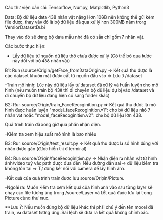 Các thư viện cần cài: Tensorflow, Numpy, Matplotlib, Python3

Data: Bộ dữ liệu data 438 nhân vật nặng Hơn 10GB nên không thể gửi kèm file được, thay vào đó là bộ dữ liệu đã qua xử lý hơn 300MB nằm trong VersionDatasetDubi

Thay vào đó sẽ dùng bộ data mẫu nhỏ đã có sẵn chỉ gồm 7 nhân vật.

Các bước thực hiện:

- Lấy dữ liệu từ nguồn dữ liệu thô chưa được xử lý (Có thể bỏ qua bước này đối với bộ 438 nhân vật)
  
B1: Run /source/Origin/getFace_fromDataOrigin.py
=> Kết quả thu được là các dataset khuôn mặt được cắt từ nguồn đầu vào => Lưu ở /dataset


-Train mô hình: Lúc này dữ liệu lấy từ dataset đã xử lý và huấn luyện cho mô hình (nếu muốn train bộ 438 thì di chuyển bộ dữ liệu dự bị vào /dataset và di chuyển bộ dữ liệu đang hiện có sang folder khác)

B2: Run source/Origin/train_FaceRecoginition.py
=> Kết quả thu được là mô hình được huấn luyện "model_faceRecoginition.v1": cho bộ dữ liệu nhỏ 7 nhân vật hoặc "model_faceRecoginition.v2": cho bộ dữ liệu lớn 438.

Quá trình train đã xong giờ qua phần nhận diện.

-Kiểm tra xem hiệu suất mô hình là bao nhiêu

B3: Run source/Origin/test_result.py
=> Kết quả thu được là số hình đúng với nhãn được gán (được hiển thị ở terminal)

B4: Run source/Origin/faceRecoginition.py 
=> Nhận diện ra nhân vật từ hình ảnh/video tuỳ vào path được đưa đến. Nếu đường dẫn sai => dữ liệu kiểm tra không tồn tại => Tự động kết nối với camera để lấy hình ảnh.

-Kết quả của quá trình train được lưu source/Origin/Picture.

-Ngoài ra: Muốn kiểm tra xem kết quả của hình ảnh vào sau từng layer sẽ chạy các file tương ứng trong /source/Layer và kết quả được lưu lại trong Picture cùng thư mục.


**Lưu Ý: Nếu muốn dùng bộ dữ liệu khác thì phải chú ý đến tên model đã train, và dataset tương ứng. Sai lệch sẽ đưa ra kết quả không chính xác.


